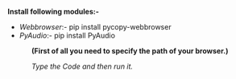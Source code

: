 <b>Install following modules:-</b>

<ul>
  <li> <i>Webbrowser</i>:- pip install pycopy-webbrowser
  <li> <i>PyAudio</i>:- pip install PyAudio
<ul>

<b><strong>(First of all you need to specify the path of your browser.)</b></strong>

<p><i>Type the Code and then run it.</i></p>
